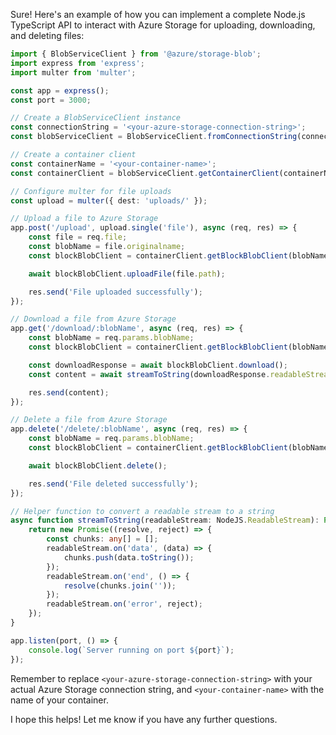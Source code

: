 Sure! Here's an example of how you can implement a complete Node.js TypeScript API to interact with Azure Storage for uploading, downloading, and deleting files:

```typescript
import { BlobServiceClient } from '@azure/storage-blob';
import express from 'express';
import multer from 'multer';

const app = express();
const port = 3000;

// Create a BlobServiceClient instance
const connectionString = '<your-azure-storage-connection-string>';
const blobServiceClient = BlobServiceClient.fromConnectionString(connectionString);

// Create a container client
const containerName = '<your-container-name>';
const containerClient = blobServiceClient.getContainerClient(containerName);

// Configure multer for file uploads
const upload = multer({ dest: 'uploads/' });

// Upload a file to Azure Storage
app.post('/upload', upload.single('file'), async (req, res) => {
    const file = req.file;
    const blobName = file.originalname;
    const blockBlobClient = containerClient.getBlockBlobClient(blobName);

    await blockBlobClient.uploadFile(file.path);

    res.send('File uploaded successfully');
});

// Download a file from Azure Storage
app.get('/download/:blobName', async (req, res) => {
    const blobName = req.params.blobName;
    const blockBlobClient = containerClient.getBlockBlobClient(blobName);

    const downloadResponse = await blockBlobClient.download();
    const content = await streamToString(downloadResponse.readableStreamBody);

    res.send(content);
});

// Delete a file from Azure Storage
app.delete('/delete/:blobName', async (req, res) => {
    const blobName = req.params.blobName;
    const blockBlobClient = containerClient.getBlockBlobClient(blobName);

    await blockBlobClient.delete();

    res.send('File deleted successfully');
});

// Helper function to convert a readable stream to a string
async function streamToString(readableStream: NodeJS.ReadableStream): Promise<string> {
    return new Promise((resolve, reject) => {
        const chunks: any[] = [];
        readableStream.on('data', (data) => {
            chunks.push(data.toString());
        });
        readableStream.on('end', () => {
            resolve(chunks.join(''));
        });
        readableStream.on('error', reject);
    });
}

app.listen(port, () => {
    console.log(`Server running on port ${port}`);
});
```

Remember to replace `<your-azure-storage-connection-string>` with your actual Azure Storage connection string, and `<your-container-name>` with the name of your container.

I hope this helps! Let me know if you have any further questions.